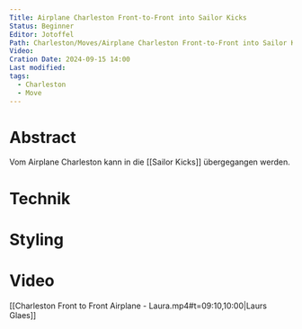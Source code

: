 ```yaml
---
Title: Airplane Charleston Front-to-Front into Sailor Kicks
Status: Beginner
Editor: Jotoffel
Path: Charleston/Moves/Airplane Charleston Front-to-Front into Sailor Kicks.md
Video: 
Cration Date: 2024-09-15 14:00
Last modified: 
tags:
  - Charleston
  - Move
---
```

# Abstract
Vom Airplane Charleston kann in die [[Sailor Kicks]] übergegangen werden.
# Technik

# Styling

# Video
 [[Charleston Front to Front Airplane - Laura.mp4#t=09:10,10:00|Laurs Glaes]]

